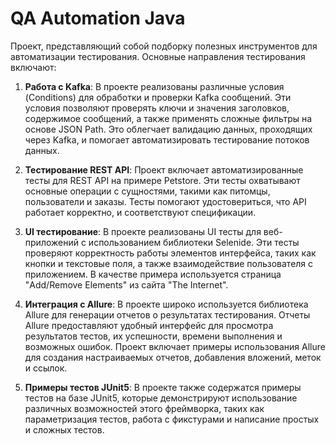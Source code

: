 # QA Automation Java

Проект, представляющий собой подборку полезных инструментов для автоматизации тестирования. Основные направления тестирования включают:

1. **Работа с Kafka**: В проекте реализованы различные условия (Conditions) для обработки и проверки Kafka сообщений.
   Эти условия позволяют проверять ключи и значения заголовков, содержимое сообщений, а также применять сложные фильтры
   на основе JSON Path. Это облегчает валидацию данных, проходящих через Kafka, и помогает автоматизировать тестирование
   потоков данных.

2. **Тестирование REST API**: Проект включает автоматизированные тесты для REST API на примере Petstore. Эти тесты
   охватывают основные операции с сущностями, такими как питомцы, пользователи и заказы. Тесты помогают удостовериться,
   что API работает корректно, и соответствуют спецификации.

3. **UI тестирование**: В проекте реализованы UI тесты для веб-приложений с использованием библиотеки Selenide. Эти
   тесты проверяют корректность работы элементов интерфейса, таких как кнопки и текстовые поля, а также взаимодействие
   пользователя с приложением. В качестве примера используется страница "Add/Remove Elements" из сайта "The Internet".

4. **Интеграция с Allure**: В проекте широко используется библиотека Allure для генерации отчетов о результатах
   тестирования. Отчеты Allure предоставляют удобный интерфейс для просмотра результатов тестов, их успешности, времени
   выполнения и возможных ошибок. Проект включает примеры использования Allure для создания настраиваемых отчетов,
   добавления вложений, меток и ссылок.

5. **Примеры тестов JUnit5**: В проекте также содержатся примеры тестов на базе JUnit5, которые демонстрируют
   использование различных возможностей этого фреймворка, таких как параметризация тестов, работа с фикстурами и
   написание простых и сложных тестов.
